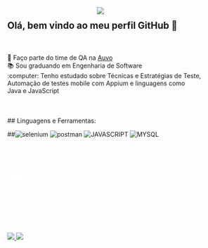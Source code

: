 

<img width="300px" align="right" src="https://lh3.googleusercontent.com/pw/AJFCJaX8a_F_mXAfgLoV4Rw9SxBjQDHwvaKC_7PRzB-j1N63ts7-WiXYhSZr5qGQhOWLHy-21iI2DOHhNbZccdwQVLeGJFgXDEduisJEogGRiZEEaOz66z14ylixQ9grOkAOj1ClZRnpgoZO27DeuR4gOu5gbdlV_J8mmmw0wzMVQtKpQHp-e0aStF5CLbpS7RjyVzDDFeuSjQrnjy0zfBi01Vul_3HYgulg38UInw2Txr-c1DRKaj8x9D4MDGyzwn1G6P2klwbNm8dWJAXGeYBE36n3uEHvq2BgOQe3ChjtaZeG7ryotNxy99OK-Vqj_MwtQYdXAOiONByPmf9UwGDE5hkvntoTZ9CAgbkw7UmAVQyk5qJp6drYkY-SvAZ2_3IhJcX3F20DV7svgsPEMFAiG3AeS9xLdFEZduO-i_f1FoCFQi3wwbY2njN_adhxDtaHpgbk_x8uCHpGr3U4gWHQdLPUXXbXrz6FXcsm2U45zCAP5sxiKTwVVSGFiCO1CGbKxpSX2qbauCS1QuEjuriPYLrwhwBAD8R0UtVmTNzvUXIrxXdJLJVcQ5efoVJxqEKB53IJIuREkzlhTHpcr7MW66mpGJEx18mK70EpjKqCa9f50FpWnLMQZaW6Z9CyJUso48CPTUntzvJ62eUusKImwyoTxCery0FwfqlgD4wGPJFqkmx8zYiwO6jKnUD3F9j48ISw2LO6WDoR4a-wwMWPyTxFcMP2Mgah3tQV9khD1MrMpZwgoS35EUa50Bc8MiArkM7k6aAKuwar7NZ8NEjh81e-XMbrgVCtXR3iS6UQwBN0azfo8SshzbhyUMErGFLbt-EBq-4KJM0poMofRhKQGnURe6lx7ThA6wHh3SHna_GqPu4ZconIIA8wKwQuLPZqCDYzlimDPoWbsYIgggF-DWY=w669-h1004-s-no?authuser=0" data-canonical-src="https://photos.app.goo.gl/n5xr1sndcAEDSpqT8.png" style="max-width: 100%;">

## Olá, bem vindo ao meu perfil GitHub 👋  
<br>
<br>
🔭 Faço parte do time de QA na <a href="https://www.auvo.com/" rel="nofollow">Auvo</a><br>
📚 Sou graduando em Engenharia de Software<br>
:computer: Tenho estudado sobre Técnicas e Estratégias de Teste, <br>
Automação de testes mobile com Appium e linguagens como <br>
Java e JavaScript
<br>
<br>
<br>
<br>
## Linguagens e Ferramentas:  

##<span style="display: inline-block;">
  <img src="https://raw.githubusercontent.com/detain/svg-logos/780f25886640cef088af994181646db2f6b1a3f8/svg/selenium-logo.svg" alt="selenium" width="40" height="40" style="max-width: 100%;">
</span>
<span style="display: inline-block;">
  <img src="https://camo.githubusercontent.com/93b32389bf746009ca2370de7fe06c3b5146f4c99d99df65994f9ced0ba41685/68747470733a2f2f7777772e766563746f726c6f676f2e7a6f6e652f6c6f676f732f676574706f73746d616e2f676574706f73746d616e2d69636f6e2e737667" alt="postman" width="40" height="40" data-canonical-src="https://www.vectorlogo.zone/logos/getpostman/getpostman-icon.svg" style="max-width: 100%;">
</span>
<span style="display: inline-block;">
  <img width="40px" src="https://camo.githubusercontent.com/442c452cb73752bb1914ce03fce2017056d651a2099696b8594ddf5ccc74825e/68747470733a2f2f63646e2e6a7364656c6976722e6e65742f67682f64657669636f6e732f64657669636f6e2f69636f6e732f6a6176617363726970742f6a6176617363726970742d6f726967696e616c2e737667" title="JAVASCRIPT" data-canonical-src="https://cdn.jsdelivr.net/gh/devicons/devicon/icons/javascript/javascript-original.svg" style="max-width: 100%;">
</span>
<span style="display: inline-block;">
  <img width="40px" src="https://camo.githubusercontent.com/2582ec2237a3a1fbd34e9b57332b72be27a7facb32abe7c2335e5f86e5f457a8/68747470733a2f2f63646e2e6a7364656c6976722e6e65742f67682f64657669636f6e732f64657669636f6e2f69636f6e732f6d7973716c2f6d7973716c2d6f726967696e616c2e737667" title="MYSQL" data-canonical-src="https://cdn.jsdelivr.net/gh/devicons/devicon/icons/mysql/mysql-original.svg" style="max-width: 100%;">
</span>
<br>
<br>
<br>
<br>
<br>


<a href="https://www.instagram.com/kaiuschy" rel="nofollow"><img align="left" alt="Instagram" width="22px" src="https://github.com/Aakarsh-B/trying-repos/raw/master/insta.svg" style="max-width: 100%;">
</a>
<a href="https://www.linkedin.com/in/kaiuschyneves" rel="nofollow"><img align="left" alt="LinkedIn" width="22px" src="https://github.com/Aakarsh-B/trying-repos/raw/master/linkedin.svg" style="max-width: 100%;">
</a><br>

<br>
<br>
<br>
<br>
<br>
<br>
          

 <div>
<a href="https://github.com/kaiuschy">
<img height="180em" src="https://github-readme-stats.vercel.app/api/top-langs/?username=kaiuschy&layout=compact&langs_count=7&theme=dracula"/>
<img height="180em" src="https://github-readme-stats.vercel.app/api?username=kaiuschy&show_icons=true&theme=dracula&include_all_commits=true&count_private=true"/>
</div>
<!--
**Kaiuschy/Kaiuschy** is a ✨ _special_ ✨ repository because its `README.md` (this file) appears on your GitHub profile.

Here are some ideas to get you started:

- 🔭 I’m currently working on ...
- 🌱 I’m currently learning ...
- 👯 I’m looking to collaborate on ...
- 🤔 I’m looking for help with ...
- 💬 Ask me about ...
- 📫 How to reach me: ...
- 😄 Pronouns: ...
- ⚡ Fun fact: ...
-->
